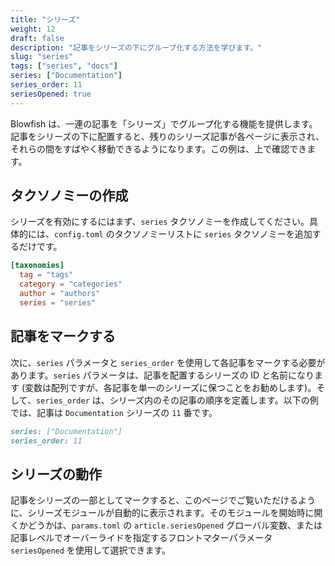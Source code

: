 ```yaml
---
title: "シリーズ"
weight: 12
draft: false
description: "記事をシリーズの下にグループ化する方法を学びます。"
slug: "series"
tags: ["series", "docs"]
series: ["Documentation"]
series_order: 11
seriesOpened: true
---
```


Blowfish は、一連の記事を「シリーズ」でグループ化する機能を提供します。記事をシリーズの下に配置すると、残りのシリーズ記事が各ページに表示され、それらの間をすばやく移動できるようになります。この例は、上で確認できます。

## タクソノミーの作成
シリーズを有効にするにはまず、`series` タクソノミーを作成してください。具体的には、`config.toml` のタクソノミーリストに `series` タクソノミーを追加するだけです。

```toml
[taxonomies]
  tag = "tags"
  category = "categories"
  author = "authors"
  series = "series"
```

## 記事をマークする

次に、`series` パラメータと `series_order` を使用して各記事をマークする必要があります。`series` パラメータは、記事を配置するシリーズの ID と名前になります (変数は配列ですが、各記事を単一のシリーズに保つことをお勧めします)。そして、`series_order` は、シリーズ内のその記事の順序を定義します。以下の例では、記事は `Documentation` シリーズの `11` 番です。

```md
series: ["Documentation"]
series_order: 11
```

## シリーズの動作
記事をシリーズの一部としてマークすると、このページでご覧いただけるように、シリーズモジュールが自動的に表示されます。そのモジュールを開始時に開くかどうかは、`params.toml` の `article.seriesOpened` グローバル変数、または記事レベルでオーバーライドを指定するフロントマターパラメータ `seriesOpened` を使用して選択できます。
